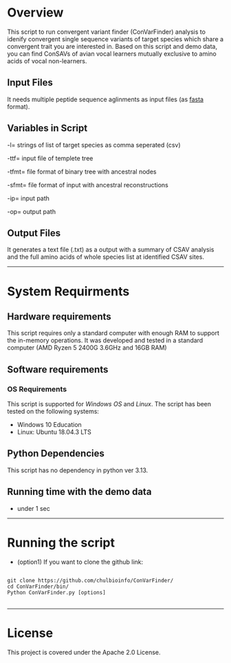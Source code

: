 # Overview
This script to run convergent variant finder (ConVarFinder) analysis to idenify convergent single sequence variants of target species which share a convergent trait you are interested in. Based on this script and demo data, you can find ConSAVs of avian vocal learners mutually exclusive to amino acids of vocal non-learners.
## Input Files
It needs multiple peptide sequence aglinments as input files (as [fasta](https://en.wikipedia.org/wiki/FASTA_format) format).
## Variables in Script
-l=    strings of list of target species as comma seperated (csv)

-ttf=  input file of templete tree

-tfmt= file format of binary tree with ancestral nodes

-sfmt= file format of input with ancestral reconstructions

-ip=   input path

-op=   output path  

## Output Files
It generates a text file (.txt) as a output with a summary of CSAV analysis and the full amino acids of whole species list at identified CSAV sites.
- - -

# System Requirments
## Hardware requirements
This script requires only a standard computer with enough RAM to support the in-memory operations. It was developed and tested in a standard computer (AMD Ryzen 5 2400G 3.6GHz and 16GB RAM)

## Software requirements
### OS Requirements
This script is supported for *Windows OS* and *Linux*. The script has been tested on the following systems:
* Windows 10 Education
* Linux: Ubuntu 18.04.3 LTS

## Python Dependencies
This script has no dependency in python ver 3.13.

## Running time with the demo data
* under 1 sec
- - -

# Running the script
* (option1) If you want to clone the github link:
<pre>
<code>
git clone https://github.com/chulbioinfo/ConVarFinder/
cd ConVarFinder/bin/
Python ConVarFinder.py [options]
</code>
</pre>


- - -



# License
This project is covered under the Apache 2.0 License.

